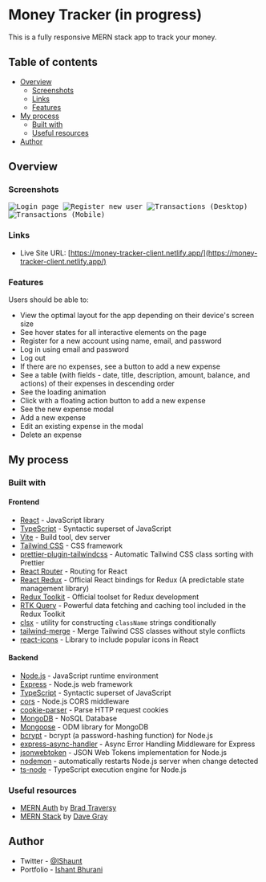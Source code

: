 # Money Tracker (in progress)

This is a fully responsive MERN stack app to track your money.

## Table of contents

- [Overview](#overview)
  - [Screenshots](#screenshots)
  - [Links](#links)
  - [Features](#features)
- [My process](#my-process)
  - [Built with](#built-with)
  - [Useful resources](#useful-resources)
- [Author](#author)

## Overview

### Screenshots

<kbd>
  <img src="https://money-tracker-client.netlify.app/screenshots/login.png" alt='Login page'>
</kbd>

<kbd>
  <img src="https://money-tracker-client.netlify.app/screenshots/register.png" alt='Register new user'>
</kbd>

<kbd>
  <img src="https://money-tracker-client.netlify.app/screenshots/desktop-transactions.png" alt='Transactions (Desktop)'>
</kbd>

<kbd>
  <img src="https://money-tracker-client.netlify.app/screenshots/mobile-transactions.png" alt='Transactions (Mobile)'>
</kbd>

### Links

- Live Site URL: [https://money-tracker-client.netlify.app/](https://money-tracker-client.netlify.app/)

### Features

Users should be able to:

- View the optimal layout for the app depending on their device's screen size
- See hover states for all interactive elements on the page
- Register for a new account using name, email, and password
- Log in using email and password
- Log out
- If there are no expenses, see a button to add a new expense
- See a table (with fields - date, title, description, amount, balance, and actions) of their expenses in descending order
- See the loading animation
- Click with a floating action button to add a new expense
- See the new expense modal
- Add a new expense
- Edit an existing expense in the modal
- Delete an expense

## My process

### Built with

#### Frontend

- [React](https://reactjs.org/) - JavaScript library
- [TypeScript](https://www.typescriptlang.org/) - Syntactic superset of JavaScript
- [Vite](https://vitejs.dev/) - Build tool, dev server
- [Tailwind CSS](https://tailwindcss.com/) - CSS framework
- [prettier-plugin-tailwindcss](https://tailwindcss.com/blog/automatic-class-sorting-with-prettier) - Automatic Tailwind CSS class sorting with Prettier
- [React Router](https://reactrouter.com/) - Routing for React
- [React Redux](https://react-redux.js.org/) - Official React bindings for Redux (A predictable state management library)
- [Redux Toolkit](https://redux-toolkit.js.org/) - Official toolset for Redux development
- [RTK Query](https://redux-toolkit.js.org/rtk-query/overview) - Powerful data fetching and caching tool included in the Redux Toolkit
- [clsx](https://github.com/lukeed/clsx) - utility for constructing `className` strings conditionally
- [tailwind-merge](https://github.com/dcastil/tailwind-merge) - Merge Tailwind CSS classes without style conflicts
- [react-icons](https://react-icons.github.io/react-icons) - Library to include popular icons in React

#### Backend

- [Node.js](https://nodejs.org/) - JavaScript runtime environment
- [Express](https://expressjs.com/) - Node.js web framework
- [TypeScript](https://www.typescriptlang.org/) - Syntactic superset of JavaScript
- [cors](https://github.com/expressjs/cors) - Node.js CORS middleware
- [cookie-parser](https://github.com/expressjs/cookie-parser) - Parse HTTP request cookies
- [MongoDB](https://www.mongodb.com/) - NoSQL Database
- [Mongoose](https://mongoosejs.com/) - ODM library for MongoDB
- [bcrypt](https://github.com/kelektiv/node.bcrypt.js) - bcrypt (a password-hashing function) for Node.js
- [express-async-handler](https://github.com/Abazhenov/express-async-handler) - Async Error Handling Middleware for Express
- [jsonwebtoken](https://github.com/auth0/node-jsonwebtoken) - JSON Web Tokens implementation for Node.js
- [nodemon](https://nodemon.io/) - automatically restarts Node.js server when change detected
- [ts-node](https://typestrong.org/ts-node/) - TypeScript execution engine for Node.js

### Useful resources

- [MERN Auth](https://github.com/bradtraversy/mern-auth) by [Brad Traversy](https://twitter.com/traversymedia)
- [MERN Stack](https://github.com/gitdagray/mern_stack_course) by [Dave Gray](https://twitter.com/yesdavidgray)

## Author

- Twitter - [@IShaunt](https://twitter.com/IShaunt)
- Portfolio - [Ishant Bhurani](https://ishant.netlify.app/)
